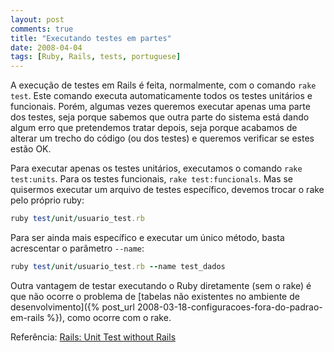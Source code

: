 ```yaml
---
layout: post
comments: true
title: "Executando testes em partes"
date: 2008-04-04
tags: [Ruby, Rails, tests, portuguese]
---
```

A execução de testes em Rails é feita, normalmente, com o comando `rake test`. Este comando executa automaticamente todos os testes unitários e funcionais. Porém, algumas vezes queremos executar apenas uma parte dos testes, seja porque sabemos que outra parte do sistema está dando algum erro que pretendemos tratar depois, seja porque acabamos de alterar um trecho do código (ou dos testes) e queremos verificar se estes estão OK.

Para executar apenas os testes unitários, executamos o comando `rake test:units`. Para os testes funcionais, `rake test:funcionals`. Mas se quisermos executar um arquivo de testes específico, devemos trocar o rake pelo próprio ruby:

```ruby
ruby test/unit/usuario_test.rb
```

Para ser ainda mais específico e executar um único método, basta acrescentar o parâmetro `--name`:

```ruby
ruby test/unit/usuario_test.rb --name test_dados
```

Outra vantagem de testar executando o Ruby diretamente (sem o rake) é que não ocorre o problema de [tabelas não existentes no ambiente de desenvolvimento]({% post_url 2008-03-18-configuracoes-fora-do-padrao-em-rails %}), como ocorre com o rake.

Referência: [Rails: Unit Test without Rails](http://blog.jayfields.com/2007/10/rails-unit-test-without-rails.html)

